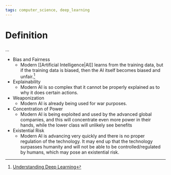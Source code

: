 ```yaml
---
tags: computer_science, deep_learning
---
```


# Definition

...

- Bias and Fairness
	- Modern [[Artificial Intelligence|AI]] learns from the training data, but if the training data is biased, then the AI itself becomes biased and unfair.[^1]
- Explainability
	- Modern AI is so complex that it cannot be properly explained as to why it does certain actions.
- Weaponization
	- Modern AI is already being used for war purposes.
- Concentration of Power
	- Modern AI is being exploited and used by the advanced global companies, and this will concentrate even more power in their hands, while the lower class will unlikely see benefits
- Existential Risk
	- Modern AI is advancing very quickly and there is no proper regulation of the technology. It may end up that the technology surpasses humanity and will not be able to be controlled/regulated by humans, which may pose an existential risk.

[^1]: [Understanding Deep Learning](zotero://open-pdf/library/items/RTSRBVL6?page=27)